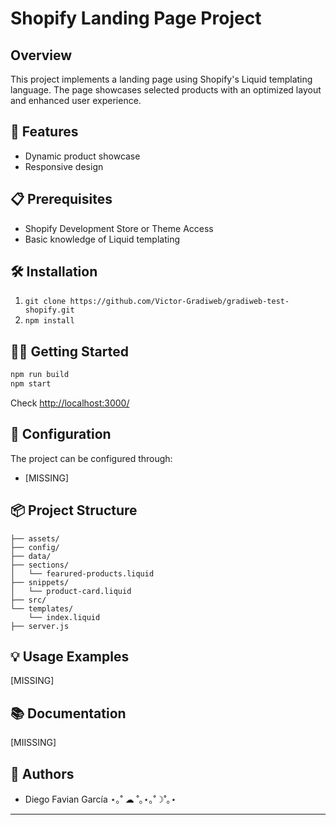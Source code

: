 # Shopify Landing Page Project

## Overview
This project implements a landing page using Shopify's Liquid templating language. The page showcases selected products with an optimized layout and enhanced user experience.

## 🚀 Features

- Dynamic product showcase
- Responsive design

## 📋 Prerequisites

- Shopify Development Store or Theme Access
- Basic knowledge of Liquid templating

## 🛠 Installation

1. `git clone https://github.com/Victor-Gradiweb/gradiweb-test-shopify.git` 
2. `npm install`

## 🏃‍♂️ Getting Started

```bash
npm run build
npm start
```
Check [http://localhost:3000/](http://localhost:3000/)

## 🔧 Configuration

The project can be configured through:

- [MISSING]

## 📦 Project Structure

```
├── assets/
├── config/
├── data/
├── sections/
│   └── fearured-products.liquid
├── snippets/
│   └── product-card.liquid
├── src/
└── templates/
    └── index.liquid
├── server.js
```

## 💡 Usage Examples

[MISSING]

## 📚 Documentation

[MIISSING]

## 👥 Authors

- Diego Favian García ⋆｡˚ ☁︎ ˚｡⋆｡˚☽˚｡⋆ 

---
